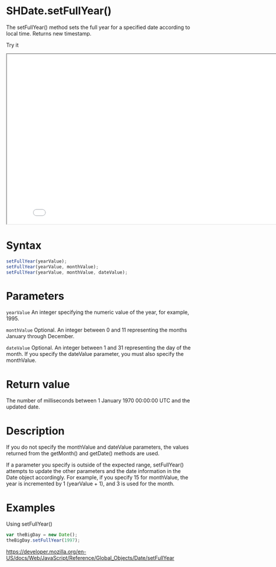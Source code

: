 # SHDate.setFullYear()

The setFullYear() method sets the full year for a specified date according to local time. Returns new timestamp.

Try it

<iframe style="width: 830px; height: 460px;" src="/SHDateTime-js/examples/live.html?function=getHours" title="MDN Web Docs Interactive Example" loading="lazy"></iframe>
<br/>

# Syntax

```js
setFullYear(yearValue);
setFullYear(yearValue, monthValue);
setFullYear(yearValue, monthValue, dateValue);
```

# Parameters

<code>yearValue</code>
An integer specifying the numeric value of the year, for example, 1995.

<code>monthValue</code>
Optional. An integer between 0 and 11 representing the months January through December.

<code>dateValue</code>
Optional. An integer between 1 and 31 representing the day of the month. If you specify the dateValue parameter, you must also specify the monthValue.

# Return value

The number of milliseconds between 1 January 1970 00:00:00 UTC and the updated date.

# Description

If you do not specify the monthValue and dateValue parameters, the values returned from the getMonth() and getDate() methods are used.

If a parameter you specify is outside of the expected range, setFullYear() attempts to update the other parameters and the date information in the Date object accordingly. For example, if you specify 15 for monthValue, the year is incremented by 1 (yearValue + 1), and 3 is used for the month.

# Examples

Using setFullYear()

```js
var theBigDay = new Date();
theBigDay.setFullYear(1997);
```

https://developer.mozilla.org/en-US/docs/Web/JavaScript/Reference/Global_Objects/Date/setFullYear
